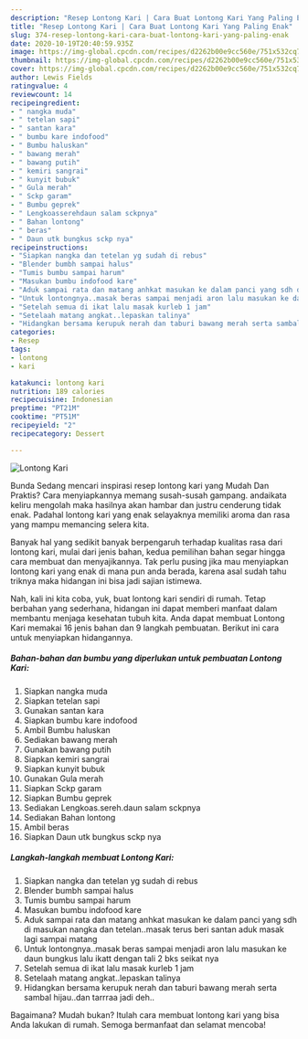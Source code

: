 ```yaml
---
description: "Resep Lontong Kari | Cara Buat Lontong Kari Yang Paling Enak"
title: "Resep Lontong Kari | Cara Buat Lontong Kari Yang Paling Enak"
slug: 374-resep-lontong-kari-cara-buat-lontong-kari-yang-paling-enak
date: 2020-10-19T20:40:59.935Z
image: https://img-global.cpcdn.com/recipes/d2262b00e9cc560e/751x532cq70/lontong-kari-foto-resep-utama.jpg
thumbnail: https://img-global.cpcdn.com/recipes/d2262b00e9cc560e/751x532cq70/lontong-kari-foto-resep-utama.jpg
cover: https://img-global.cpcdn.com/recipes/d2262b00e9cc560e/751x532cq70/lontong-kari-foto-resep-utama.jpg
author: Lewis Fields
ratingvalue: 4
reviewcount: 14
recipeingredient:
- " nangka muda"
- " tetelan sapi"
- " santan kara"
- " bumbu kare indofood"
- " Bumbu haluskan"
- " bawang merah"
- " bawang putih"
- " kemiri sangrai"
- " kunyit bubuk"
- " Gula merah"
- " Sckp garam"
- " Bumbu geprek"
- " Lengkoasserehdaun salam sckpnya"
- " Bahan lontong"
- " beras"
- " Daun utk bungkus sckp nya"
recipeinstructions:
- "Siapkan nangka dan tetelan yg sudah di rebus"
- "Blender bumbh sampai halus"
- "Tumis bumbu sampai harum"
- "Masukan bumbu indofood kare"
- "Aduk sampai rata dan matang anhkat masukan ke dalam panci yang sdh di masukan nangka dan tetelan..masak terus beri santan aduk masak lagi sampai matang"
- "Untuk lontongnya..masak beras sampai menjadi aron lalu masukan ke daun bungkus lalu ikatt dengan tali 2 bks seikat nya"
- "Setelah semua di ikat lalu masak kurleb 1 jam"
- "Setelaah matang angkat..lepaskan talinya"
- "Hidangkan bersama kerupuk nerah dan taburi bawang merah serta sambal hijau..dan tarrraa jadi deh.."
categories:
- Resep
tags:
- lontong
- kari

katakunci: lontong kari 
nutrition: 189 calories
recipecuisine: Indonesian
preptime: "PT21M"
cooktime: "PT51M"
recipeyield: "2"
recipecategory: Dessert

---
```



![Lontong Kari](https://img-global.cpcdn.com/recipes/d2262b00e9cc560e/751x532cq70/lontong-kari-foto-resep-utama.jpg)

Bunda Sedang mencari inspirasi resep lontong kari yang Mudah Dan Praktis? Cara menyiapkannya memang susah-susah gampang. andaikata keliru mengolah maka hasilnya akan hambar dan justru cenderung tidak enak. Padahal lontong kari yang enak selayaknya memiliki aroma dan rasa yang mampu memancing selera kita.



Banyak hal yang sedikit banyak berpengaruh terhadap kualitas rasa dari lontong kari, mulai dari jenis bahan, kedua pemilihan bahan segar hingga cara membuat dan menyajikannya. Tak perlu pusing jika mau menyiapkan lontong kari yang enak di mana pun anda berada, karena asal sudah tahu triknya maka hidangan ini bisa jadi sajian istimewa.


Nah, kali ini kita coba, yuk, buat lontong kari sendiri di rumah. Tetap berbahan yang sederhana, hidangan ini dapat memberi manfaat dalam membantu menjaga kesehatan tubuh kita. Anda dapat membuat Lontong Kari memakai 16 jenis bahan dan 9 langkah pembuatan. Berikut ini cara untuk menyiapkan hidangannya.

<!--inarticleads1-->

##### Bahan-bahan dan bumbu yang diperlukan untuk pembuatan Lontong Kari:

1. Siapkan  nangka muda
1. Siapkan  tetelan sapi
1. Gunakan  santan kara
1. Siapkan  bumbu kare indofood
1. Ambil  Bumbu haluskan
1. Sediakan  bawang merah
1. Gunakan  bawang putih
1. Siapkan  kemiri sangrai
1. Siapkan  kunyit bubuk
1. Gunakan  Gula merah
1. Siapkan  Sckp garam
1. Siapkan  Bumbu geprek
1. Sediakan  Lengkoas.sereh.daun salam sckpnya
1. Sediakan  Bahan lontong
1. Ambil  beras
1. Siapkan  Daun utk bungkus sckp nya




<!--inarticleads2-->

##### Langkah-langkah membuat Lontong Kari:

1. Siapkan nangka dan tetelan yg sudah di rebus
1. Blender bumbh sampai halus
1. Tumis bumbu sampai harum
1. Masukan bumbu indofood kare
1. Aduk sampai rata dan matang anhkat masukan ke dalam panci yang sdh di masukan nangka dan tetelan..masak terus beri santan aduk masak lagi sampai matang
1. Untuk lontongnya..masak beras sampai menjadi aron lalu masukan ke daun bungkus lalu ikatt dengan tali 2 bks seikat nya
1. Setelah semua di ikat lalu masak kurleb 1 jam
1. Setelaah matang angkat..lepaskan talinya
1. Hidangkan bersama kerupuk nerah dan taburi bawang merah serta sambal hijau..dan tarrraa jadi deh..




Bagaimana? Mudah bukan? Itulah cara membuat lontong kari yang bisa Anda lakukan di rumah. Semoga bermanfaat dan selamat mencoba!
